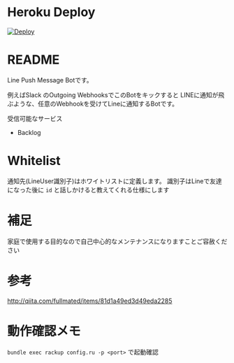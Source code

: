 # Heroku Deploy
[![Deploy](https://www.herokucdn.com/deploy/button.svg)](https://heroku.com/deploy?template=https://github.com/umisora/line_notify_bot)

# README
Line Push Message Botです。

例えばSlack のOutgoing WebhooksでこのBotをキックすると
LINEに通知が飛ぶような、任意のWebhookを受けてLineに通知するBotです。

受信可能なサービス
* Backlog

# Whitelist
通知先(LineUser識別子)はホワイトリストに定義します。
識別子はLineで友達になった後に `id` と話しかけると教えてくれる仕様にします

# 補足
家庭で使用する目的なので自己中心的なメンテナンスになりますことご容赦ください

# 参考
http://qiita.com/fullmated/items/81d1a49ed3d49eda2285

# 動作確認メモ

`bundle exec rackup config.ru -p <port>` で起動確認
